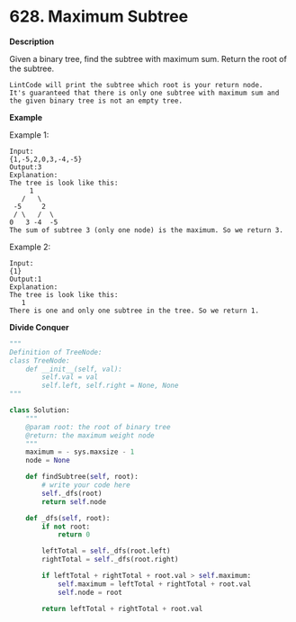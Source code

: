 # 628. Maximum Subtree

**Description**

Given a binary tree, find the subtree with maximum sum. Return the root of the subtree.

```
LintCode will print the subtree which root is your return node.
It's guaranteed that there is only one subtree with maximum sum and the given binary tree is not an empty tree.
```

**Example**

Example 1:

```
Input:
{1,-5,2,0,3,-4,-5}
Output:3
Explanation:
The tree is look like this:
     1
   /   \
 -5     2
 / \   /  \
0   3 -4  -5
The sum of subtree 3 (only one node) is the maximum. So we return 3.
```

Example 2:

```
Input:
{1}
Output:1
Explanation:
The tree is look like this:
   1
There is one and only one subtree in the tree. So we return 1.
```

**Divide Conquer**

```python
"""
Definition of TreeNode:
class TreeNode:
    def __init__(self, val):
        self.val = val
        self.left, self.right = None, None
"""

class Solution:
    """
    @param root: the root of binary tree
    @return: the maximum weight node
    """
    maximum = - sys.maxsize - 1
    node = None

    def findSubtree(self, root):
        # write your code here
        self._dfs(root)
        return self.node

    def _dfs(self, root):
        if not root:
            return 0

        leftTotal = self._dfs(root.left)
        rightTotal = self._dfs(root.right)

        if leftTotal + rightTotal + root.val > self.maximum:
            self.maximum = leftTotal + rightTotal + root.val
            self.node = root

        return leftTotal + rightTotal + root.val
```